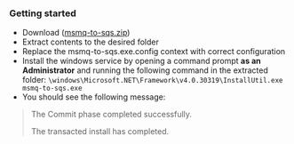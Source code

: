 ### Getting started
- Download ([msmq-to-sqs.zip](https://github.com/jcardus/msmq-to-sqs/releases/download/1.1/msmq-to-sqs.zip))
- Extract contents to the desired folder
- Replace the msmq-to-sqs.exe.config context with correct configuration
- Install the windows service by opening a command prompt **as an Administrator** and running the following command in the extracted folder:
`\windows\Microsoft.NET\Framework\v4.0.30319\InstallUtil.exe msmq-to-sqs.exe`
- You should see the following message:
> The Commit phase completed successfully.
>
> The transacted install has completed.
